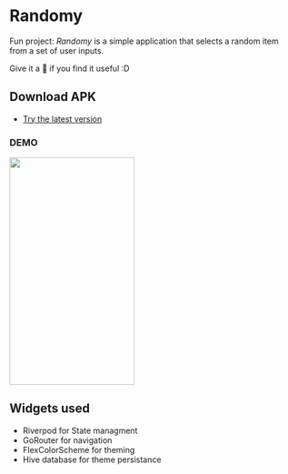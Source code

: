 # Randomy

Fun project: *Randomy* is a simple application that selects a random item from a set of user inputs.

Give it a 🌟 if you find it useful :D

## Download APK

- [Try the latest version](https://github.com/GitGud31/Randomy/tree/master/app_showcase)

### DEMO
<img src="app_showcase/app_demo.gif" width="220" height="400"/>

## Widgets used
* Riverpod for State managment
* GoRouter for navigation
* FlexColorScheme for theming
* Hive database for theme persistance